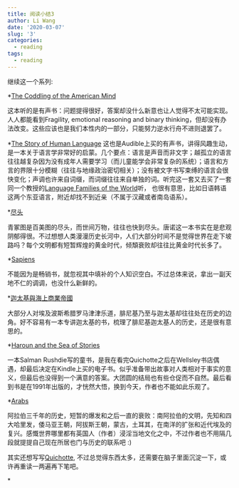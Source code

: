 ```yaml
---
title: 阅读小结3
author: Li Wang
date: '2020-03-07'
slug: '3'
categories:
  - reading
tags:
  - reading
---
```


继续这一个系列:

*[The Coddling of the American Mind](https://book.douban.com/subject/30317899/)

这本听的是有声书：问题提得很好，答案却没什么新意也让人觉得不太可能实现。人人都能看到Fragility, emotional reasoning and binary thinking，但却没有办法改变。这些应该也是我们本性内的一部分，只能努力逆水行舟不进则退罢了。

*[The Story of Human Language](https://book.douban.com/subject/3818645/)
这也是Audible上买的有声书，讲得风趣生动，是一本关于语言学非常好的启蒙。几个要点：语言是声音而非文字；越孤立的语言往往越复杂因为没有成年人需要学习（而儿童能学会非常复杂的系统）；语言和方言的界限十分模糊（往往与地缘政治密切相关）；没有被文字书写束缚的语言会很快变化；声调也许来自词缀，而词缀往往来自单独的词。听完这一套又去买了一套同一个教授的[Language Families of the World](https://www.audible.com/pd/Language-Families-of-the-World-Audiobook/1629976415)听， 也很有意思，比如日语韩语这两个东亚语言，附近却找不到近亲（不属于汉藏或者南岛语系）。

*[尽头](https://book.douban.com/subject/25762598/)

青冢图是百美图的尽头，而世间万物，往往也快到尽头。唐诺这一本书实在是悲观阴郁得很。不过想想人类漫漫历史长河中，人们大部分时间不是觉得世界在走下坡路吗？每个文明都有短暂辉煌的黄金时代，倾頽衰败却往往比黄金时代长多了。

*[Sapiens](https://book.douban.com/subject/25904521/)

不能因为是畅销书，就忽视其中填补的个人知识空白。不过总体来说，拿出一副天地不仁的调调，也没什么新鲜的。

*[迦太基與海上商業帝國](https://book.douban.com/subject/30391757/)

大部分人对埃及波斯希腊罗马津津乐道，腓尼基乃至与迦太基却往往处在历史的边角。好不容易有一本专讲迦太基的书，梳理了腓尼基迦太基人的历史，还是很有意思的。

*[Haroun and the Sea of Stories](https://book.douban.com/subject/1997461/)

一本Salman Rushdie写的童书，是我在看完Quichotte之后在Wellsley书店偶遇，却最后决定在Kindle上买的电子书。似乎准备带出故事对人类相对于事实的意义，但最后也没得到一个满意的答案。大团圆的结局也有些仓促而不自然。最后看到书是在1991年出版的，才恍然大悟，换到今天，作者也不能如此乐观了。

*[Arabs](https://book.douban.com/subject/30387431/)

阿拉伯三千年的历史，短暂的爆发和之后一直的衰败：南阿拉伯的文明，先知和四大哈里发，倭马亚王朝，阿拔斯王朝，蒙古，土耳其，在南洋的扩张和近代埃及的复兴。感慨世界哪里都有英国人（作者）浸淫当地文化之中，不过作者也不用隔几段就提提自己现在所居也门与历史的联系吧 :)

其实还想写写[Quichotte](https://book.douban.com/subject/33369917/), 不过总觉得东西太多，还需要在脑子里面沉淀一下，或许再重读一两遍再下笔吧。







*[]()